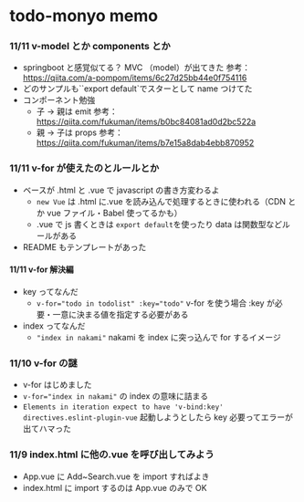 # todo-monyo memo

### 11/11 v-model とか components とか

- springboot と感覚似てる？ MVC （model）が出てきた
  参考：https://qiita.com/a-pompom/items/6c27d25bb44e0f754116
- どのサンプルも``export default`でスターとして name つけてた
- コンポーネント勉強
  - 子 → 親は emit
    参考：https://qiita.com/fukuman/items/b0bc84081ad0d2bc522a
  - 親 → 子は props
    参考：https://qiita.com/fukuman/items/b7e15a8dab4ebb870952

### 11/11 v-for が使えたのとルールとか

- ベースが .html と .vue で javascript の書き方変わるよ
  - `new Vue` は .html に.vue を読み込んで処理するときに使われる（CDN とか vue ファイル・Babel 使ってるかも）
  - .vue で js 書くときは `export default`を使ったり data は関数型などルールがある
- README もテンプレートがあった

#### 11/11 v-for 解決編

- key ってなんだ
  - `v-for="todo in todolist" :key="todo"`
    v-for を使う場合 :key が必要・一意に決まる値を指定する必要がある
- index ってなんだ
  - `"index in nakami"`
    nakami を index に突っ込んで for するイメージ

### 11/10 v-for の謎

- v-for はじめました
- `v-for="index in nakami"` の index の意味に詰まる
- `Elements in iteration expect to have 'v-bind:key' directives.eslint-plugin-vue`
  起動しようとしたら key 必要ってエラーが出てハマった

### 11/9 index.html に他の.vue を呼び出してみよう

- App.vue に Add~Search.vue を import すればよき
- index.html に import するのは App.vue のみで OK
